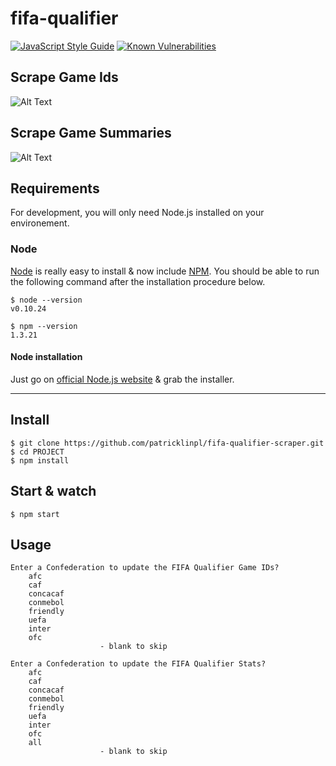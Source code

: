 # fifa-qualifier
[![JavaScript Style Guide](https://img.shields.io/badge/code_style-standard-brightgreen.svg)](https://standardjs.com)
[![Known Vulnerabilities](https://snyk.io/test/github/patricklinpl/fifa-qualifier-scraper/badge.svg?targetFile=package.json)](https://snyk.io/test/github/patricklinpl/fifa-qualifier-scraper?targetFile=package.json)

## Scrape Game Ids
![Alt Text](http://recordit.co/nVd0s3hlDT.gif)

## Scrape Game Summaries
![Alt Text](http://recordit.co/Dncoiqp8DF.gif)

## Requirements

For development, you will only need Node.js installed on your environement.

### Node

[Node](http://nodejs.org/) is really easy to install & now include [NPM](https://npmjs.org/).
You should be able to run the following command after the installation procedure
below.

    $ node --version
    v0.10.24

    $ npm --version
    1.3.21

#### Node installation

Just go on [official Node.js website](http://nodejs.org/) & grab the installer.

---

## Install

    $ git clone https://github.com/patricklinpl/fifa-qualifier-scraper.git
    $ cd PROJECT
    $ npm install
 
## Start & watch

    $ npm start

## Usage

```
Enter a Confederation to update the FIFA Qualifier Game IDs?
    afc
    caf
    concacaf
    conmebol
    friendly
    uefa
    inter
    ofc
                    - blank to skip

Enter a Confederation to update the FIFA Qualifier Stats?
    afc
    caf
    concacaf
    conmebol
    friendly
    uefa
    inter
    ofc
    all
                    - blank to skip
```
